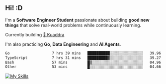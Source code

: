 ## Hi! :D

I'm a **Software Engineer Student** passionate about building **good new things** that solve real-world problems while continuously learning.

Currently building [🎾 Kuaddra](https://kuaddra.com)

I'm also practicing **Go**, **Data Engineering** and **AI Agents**.

<!--START_SECTION:waka-->

```txt
Go                   7 hrs 39 mins   ██████████░░░░░░░░░░░░░░░   39.96 %
TypeScript           7 hrs 31 mins   █████████▓░░░░░░░░░░░░░░░   39.27 %
Bash                 57 mins         █▒░░░░░░░░░░░░░░░░░░░░░░░   04.96 %
Other                53 mins         █░░░░░░░░░░░░░░░░░░░░░░░░   04.66 %
```

<!--END_SECTION:waka-->
[![My Skills](https://skillicons.dev/icons?i=py,go,java,aws,js,docker,linux)](https://skillicons.dev)
